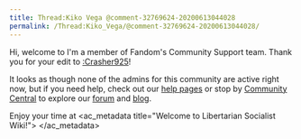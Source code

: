 ```yaml
---
title: Thread:Kiko Vega @comment-32769624-20200613044028
permalink: /Thread:Kiko_Vega/@comment-32769624-20200613044028/
---
```


Hi, welcome to I'm a member of Fandom's Community Support team. Thank
you for your edit to [:Crasher925](:Crasher925 "wikilink")!

It looks as though none of the admins for this community are active
right now, but if you need help, check out our [help
pages](Help:Contents "wikilink") or stop by [Community
Central](w:c:community:main_page "wikilink") to explore our
[forum](w:forums "wikilink") and [blog](w:sblog "wikilink").

Enjoy your time at
<ac_metadata title="Welcome to Libertarian Socialist Wiki!">
</ac_metadata>